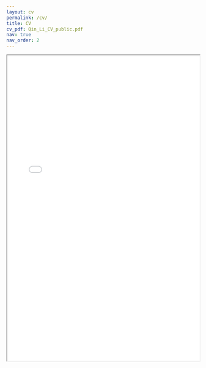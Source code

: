 ```yaml
---
layout: cv
permalink: /cv/
title: CV
cv_pdf: Qin_Li_CV_public.pdf
nav: true
nav_order: 2
---
```


<div style="width: 100%; height:800">
<iframe src="/assets/pdf/Qin_Li_CV_public.pdf" width="100%" height="800">
Please click on the icon on the top right to download my CV if it does not show up in your browser. 
</iframe>
</div>
